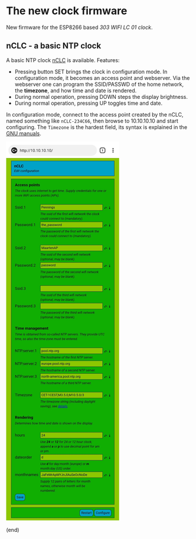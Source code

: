 # The new clock firmware

New firmware for the ESP8266 based _303 WIFI LC 01 clock_.

## nCLC - a basic NTP clock

A basic NTP clock [nCLC](nCLC) is available. 
Features:

 - Pressing button SET brings the clock in configuration mode.
   In configuration mode, it becomes an access point and webserver.
   Via the webserver one can program the SSID/PASSWD of the home network, the **timezone**,
   and how time and date is rendered.
 - During normal operation, pressing DOWN steps the display brightness.
 - During normal operation, pressing UP toggles time and date.

In configuration mode, connect to the access point created by the nCLC,
named something like `nCLC-234C66`, then browse to 10.10.10.10 and start configuring.
The `Timezone` is the hardest field, its syntax is explained
in the [GNU manuals](https://www.gnu.org/software/libc/manual/html_node/TZ-Variable.html).

![configuration](nCLC-cfg.jpg)

(end)

